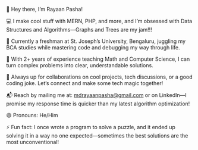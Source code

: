 👋 Hey there, I’m Rayaan Pasha!

💻 I make cool stuff with MERN, PHP, and more, and I’m obsessed with Data Structures and Algorithms—Graphs and Trees are my jam!!!

🌱 Currently a freshman at St. Joseph’s University, Bengaluru, juggling my BCA studies while mastering code and debugging my way through life.

🧠 With 2+ years of experience teaching Math and Computer Science, I can turn complex problems into clear, understandable solutions.

🤝 Always up for collaborations on cool projects, tech discussions, or a good coding joke. Let’s connect and make some tech magic together!

📬 Reach by mailing me at: mdrayaanpasha@gmail.com or on LinkedIn—I promise my response time is quicker than my latest algorithm optimization!

😄 Pronouns: He/Him

⚡ Fun fact: I once wrote a program to solve a puzzle, and it ended up solving it in a way no one expected—sometimes the best solutions are the most unconventional!
